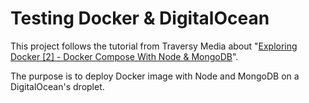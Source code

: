 # Testing Docker & DigitalOcean

This project follows the tutorial from Traversy Media about "[Exploring Docker [2] - Docker Compose With Node & MongoDB](https://www.youtube.com/watch?v=hP77Rua1E0c)".

The purpose is to deploy Docker image with Node and MongoDB on a DigitalOcean's droplet.